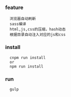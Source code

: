 ### feature
```
  浏览器自动刷新
  sass编译
  html,js,css的压缩，hash动态
  根据目录自动注入对应的js和css
```

### install

```
  cnpm run install
  or
  npm run install
```


### run

```
  gulp
```
